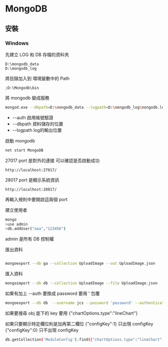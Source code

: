 # MongoDB

## 安裝

### Windows

先建立 LOG 和 DB 存檔的資料夾

```
D:\mongodb_data
D:\mongodb_log
```

將目錄加入到 環境變數中的 Path

```
;D:\Mongodb\bin
```
將 mongodb 變成服務

```bash
mongod.exe --dbpath=D:\mongodb_data --logpath=D:\mongodb_log\mongodb.log --auth --install 
```

- --auth 啟用帳號驗證
- --dbpath 資料儲存的位置
- --logpath log的輸出位置

啟動 mongodb

```bash
net start MongoDB
```

27017 port 是對外的連接 可以確認是否啟動成功
```
http://localhost:27017/
```

28017 port 是顯示系統資訊

```
http://localhost:28017/
```

再輸入規則中要開啟這兩個 port





建立使用者

```bash
mongo
>use admin
>db.addUser("aaa","123456")

```

admin 是所有 DB  控制權


匯出資料

```bash

mongoexport --db ga --collection UploadImage --out UploadImage.json

```



匯入資料

```bash
mongoimport --db db --collection UploadImage --file UploadImage.json
```


如果有加上 --auth 要換成 password 要用 '  包覆

```bash 
mongoexport --db db  --username jcs --password 'password' --authenticationDatabase admin --collection CrawlerConfig --out CrawlerConfig.json

```

如果要搜尋 obj 底下的 key 要用 {"chartOptions.type":"lineChart"}

如果只要顯示特定欄位則是加再第二欄位 
{"configKey":1}  只出現 configKey
{"configKey":0}  只不出現 configKey

``` bash
db.getCollection('ModuleConfig').find({"chartOptions.type":"lineChart","showRate":true},{"configKey":1,"title":1,"module":1})
```